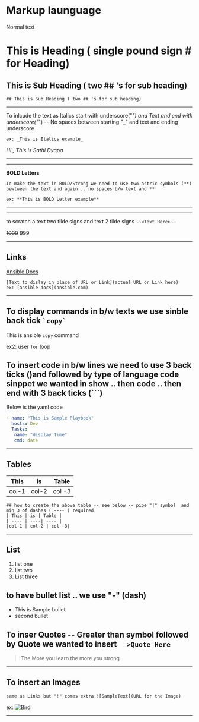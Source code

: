 # Markup launguage
Normal text
# This is Heading ( single pound sign # for Heading)
## This is Sub Heading ( two ## 's for sub heading)

``` ## This is Sub Heading ( two ## 's for sub heading) ```


***
To inlcude the text as Italics start with underscore("_") and Text and end with underscore("_") -- No spaces between starting  "_" and text and ending underscore 

```ex: _This is Italics example_```

_Hi , This is Sathi Dyapa_
***

***

**BOLD Letters**
```
To make the text in BOLD/Strong we need to use two astric symbols (**) bewtween the text and again .. no spaces b/w text and **

ex: **This is BOLD Letter example**
```
***

****
to scratch a text two tilde signs and text 2 tilde signs ```~~<Text Here>~~```

~~1000~~ 999

****
## Links
[Ansible Docs](www.ansible.com)
```
[Text to dislay in place of URL or Link](actual URL or Link here)  
ex: [ansible docs](ansible.com)
```
*****


## To display commands in b/w texts we use sinble back tick ``` `copy` ```

This is ansible `copy` command

ex2: user `for` loop

## To insert code in b/w lines we need to use 3 back ticks ()and followed by type of language code sinppet we wanted in show .. then code .. then end with 3 back ticks (```)

Below is the yaml code 

```yaml
- name: "This is Sample Playbook"
  hosts: Dev
  Tasks:
   name: "display Time"
   cmd: date
```
*****

## Tables
| This | is | Table |
| ---- | ----| ---- |
|col-1 | col-2 | col -3|

```
## how to create the above table -- see below -- pipe "|" symbol  and min 3 of dashes ( ---- ) required
| This | is | Table |
| ---- | ----| ---- |
|col-1 | col-2 | col -3|

```
***
## List
1. list one
2. list two
3. List three

## to have bullet list .. we use "-" (dash)
- This is Sample bullet
- second bullet 


## To inser Quotes -- Greater than symbol followed by Quote we wanted to insert  `  >Quote Here`
>The More you learn the more you strong
***

## To insert an Images
```same as Links but "!" comes extra ![SampleText](URL for the Image)```

ex: ![Bird](https://asia.olympus-imaging.com/content/000107506.jpg)
****
